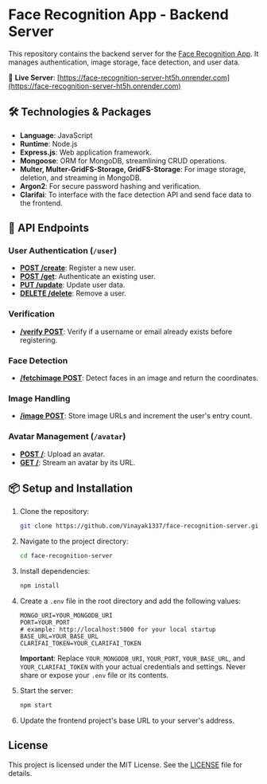 # Face Recognition App - Backend Server

This repository contains the backend server for the [Face Recognition App](https://face-recognition-ht5h.netlify.app). It manages authentication, image storage, face detection, and user data.

🔗 **Live Server**: [https://face-recognition-server-ht5h.onrender.com](https://face-recognition-server-ht5h.onrender.com)

## 🛠 Technologies & Packages

- **Language**: JavaScript
- **Runtime**: Node.js
- **Express.js**: Web application framework.
- **Mongoose**: ORM for MongoDB, streamlining CRUD operations.
- **Multer, Multer-GridFS-Storage, GridFS-Storage**: For image storage, deletion, and streaming in MongoDB.
- **Argon2**: For secure password hashing and verification.
- **Clarifai**: To interface with the face detection API and send face data to the frontend.

## 🚀 API Endpoints

### User Authentication (`/user`)

- **[POST /create](https://face-recognition-server-ht5h.onrender.com/user/create)**: Register a new user.
- **[POST /get](https://face-recognition-server-ht5h.onrender.com/user/get)**: Authenticate an existing user.
- **[PUT /update](https://face-recognition-server-ht5h.onrender.com/user/update)**: Update user data.
- **[DELETE /delete](https://face-recognition-server-ht5h.onrender.com/user/delete)**: Remove a user.

### Verification

- **[/verify POST](https://face-recognition-server-ht5h.onrender.com/verify/)**: Verify if a username or email already exists before registering.

### Face Detection

- **[/fetchimage POST](https://face-recognition-server-ht5h.onrender.com/fetchimage/)**: Detect faces in an image and return the coordinates.

### Image Handling

- **[/image POST](https://face-recognition-server-ht5h.onrender.com/image/)**: Store image URLs and increment the user's entry count.

### Avatar Management (`/avatar`)

- **[POST /](https://face-recognition-server-ht5h.onrender.com/images/)**: Upload an avatar.
- **[GET /](https://face-recognition-server-ht5h.onrender.com/images/)**: Stream an avatar by its URL.

## 📦 Setup and Installation

1. Clone the repository: 
   ```bash
   git clone https://github.com/Vinayak1337/face-recognition-server.git
   ```
2. Navigate to the project directory: 
   ```bash
   cd face-recognition-server
   ```
3. Install dependencies: 
   ```bash
   npm install
   ```
4. Create a `.env` file in the root directory and add the following values:
   ```
   MONGO_URI=YOUR_MONGODB_URI
   PORT=YOUR_PORT
   # example: http://localhost:5000 for your local startup
   BASE_URL=YOUR_BASE_URL
   CLARIFAI_TOKEN=YOUR_CLARIFAI_TOKEN
   ```
   **Important**: Replace `YOUR_MONGODB_URI`, `YOUR_PORT`, `YOUR_BASE_URL`, and `YOUR_CLARIFAI_TOKEN` with your actual credentials and settings. Never share or expose your `.env` file or its contents.

5. Start the server: 
   ```bash
   npm start
   ```
6. Update the frontend project's base URL to your server's address.

## License
This project is licensed under the MIT License. See the [LICENSE](https://github.com/Vinayak1337/face-recognition-server/blob/master/LICENSE.md) file for details.

